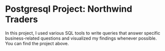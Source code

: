 # Postgresql Project: Northwind Traders
In this project, I used various SQL tools to write queries that answer specific business-related questions and visualized my findings whenever possible. You can find the project above.
